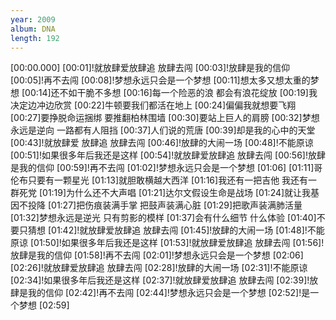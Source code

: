```yaml
---
year: 2009
album: DNA
length: 192
---
```

[00:00.000]
[00:01]!就放肆爱放肆追 放肆去闯
[00:03]!放肆是我的信仰
[00:05]!再不去闯
[00:08]!梦想永远只会是一个梦想
[00:11]想太多又想太重的梦想
[00:14]还不如干脆不多想
[00:16]每一个险恶的浪 都会有浪花绽放
[00:19]我决定边冲边欣赏
[00:22]牛顿要我们都活在地上
[00:24]偏偏我就想要飞翔
[00:27]要挣脱命运捆绑 要推翻柏林围墙
[00:30]要站上巨人的肩膀
[00:32]梦想永远是逆向 一路都有人阻挡
[00:37]人们说的荒唐
[00:39]却是我的心中的天堂
[00:43]!就放肆爱 放肆追 放肆去闯
[00:46]!放肆的大闹一场
[00:48]!不能原谅
[00:51]!如果很多年后我还是这样
[00:54]!就放肆爱放肆追 放肆去闯
[00:56]!放肆是我的信仰
[00:59]!再不去闯
[01:02]!梦想永远只会是一个梦想
[01:06]
[01:11]哥伦布只要有一颗星光
[01:13]就胆敢横越大西洋
[01:16]我还有一把吉他 我还有一群死党
[01:19]为什么还不大声唱
[01:21]达尔文假设生命是战场
[01:24]就让我基因不投降
[01:27]把伤痕装满手掌 把鼓声装满心脏
[01:29]把歌声装满肺活量
[01:32]梦想永远是逆光 只有剪影的模样
[01:37]会有什么细节 什么体验
[01:40]不要只猜想
[01:42]!就放肆爱放肆追 放肆去闯
[01:45]!放肆的大闹一场
[01:48]!不能原谅
[01:50]!如果很多年后我还是这样
[01:53]!就放肆爱放肆追 放肆去闯
[01:56]!放肆是我的信仰
[01:58]!再不去闯
[02:01]!梦想永远只会是一个梦想
[02:06]
[02:26]!就放肆爱放肆追 放肆去闯
[02:28]!放肆的大闹一场
[02:31]!不能原谅
[02:34]!如果很多年后我还是这样
[02:37]!就放肆爱放肆追 放肆去闯
[02:39]!放肆是我的信仰
[02:42]!再不去闯
[02:44]!梦想永远只会是一个梦想
[02:52]!是一个梦想
[02:59]